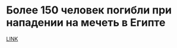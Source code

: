 # Более 150 человек погибли при нападении на мечеть в Египте



[LINK](https://varlamov.ru/2668717.html)